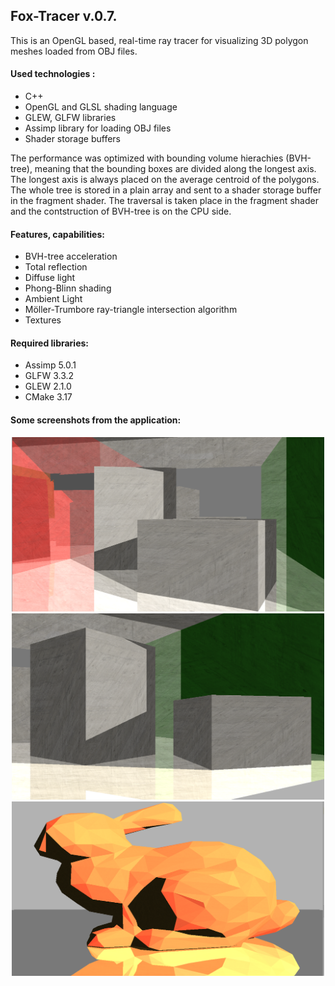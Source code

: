 ## Fox-Tracer v.0.7.

This is an OpenGL based, real-time ray tracer for visualizing 3D polygon meshes loaded from OBJ files.

#### Used technologies :
- C++
- OpenGL and GLSL shading language
- GLEW, GLFW libraries
- Assimp library for loading OBJ files
- Shader storage buffers

The performance was optimized with bounding volume hierachies (BVH-tree), meaning that the bounding boxes are divided along the longest axis. The longest axis
is always placed on the average centroid of the polygons. The whole tree is stored in a plain array and sent to a shader storage buffer in the fragment shader.
The traversal is taken place in the fragment shader and the contstruction of BVH-tree is on the CPU side.

#### Features, capabilities:
- BVH-tree acceleration
- Total reflection
- Diffuse light
- Phong-Blinn shading
- Ambient Light
- Möller-Trumbore ray-triangle intersection algorithm
- Textures

#### Required libraries:
- Assimp 5.0.1
- GLFW 3.3.2
- GLEW 2.1.0
- CMake 3.17

#### Some screenshots from the application:

<p align="center">
  <img src="images/cornell2.png" width=500 >
  <br>
  <img src="images/cornell3.png" width=500 >
  <br>
  <img src="images/bunny.png" width=500 >
</p>

